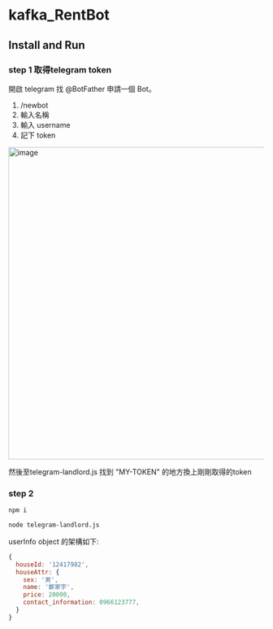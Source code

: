 # kafka_RentBot

## Install and Run

### step 1 取得telegram token
開啟 telegram 找 @BotFather 申請一個 Bot。
1. /newbot
2. 輸入名稱
3. 輸入 username
4. 記下 token

<img width="614" alt="image" src="https://user-images.githubusercontent.com/71476388/173061395-3b33bbc7-6cab-4fb5-ba6c-a53b1eef41e0.png">

然後至telegram-landlord.js 找到 "MY-TOKEN" 的地方換上剛剛取得的token

### step 2
```sh
npm i
```

```sh
node telegram-landlord.js
```

userInfo object 的架構如下:
```javascript
{
  houseId: '12417982',
  houseAttr: {
    sex: '男',
    name: '鄭家宇',
    price: 20000,
    contact_information: 0966123777,
  }
}
```
